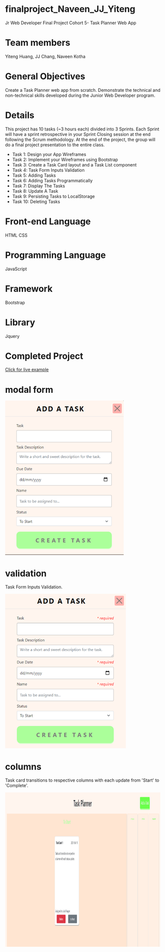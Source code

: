 # finalproject_Naveen_JJ_Yiteng
Jr Web Developer Final Project Cohort 5- Task Planner Web App

# Team members
Yiteng Huang, JJ Chang, Naveen Kotha

# General Objectives
Create a Task Planner web app from scratch.
Demonstrate the technical and non-technical skills developed during the Junior Web Developer program.

# Details
This project has 10 tasks (~3 hours each) divided into 3 Sprints.
Each Sprint will have a sprint retrospective in your Sprint Closing session at the end following the Scrum methodology.
At the end of the project, the group will do a final project presentation to the entire class.

- Task 1: Design your App Wireframes
- Task 2: Implement your Wireframes using Bootstrap
- Task 3: Create a Task Card layout and a Task List component
- Task 4: Task Form Inputs Validation
- Task 5: Adding Tasks
- Task 6: Adding Tasks Programmatically
- Task 7: Display The Tasks
- Task 8: Update A Task
- Task 9: Persisting Tasks to LocalStorage
- Task 10: Deleting Tasks

# Front-end Language
HTML
CSS

# Programming Language
JavaScript

# Framework
Bootstrap

# Library
Jquery

# Completed Project

[Click for live example](https://jwd005.github.io/finalproject_Naveen_JJ_Yiteng/)

# modal form
<img src="./img/modalForm.PNG" height = "500"/>

# validation 
Task Form Inputs Validation.

<img src="./img/validation.PNG" height = "500"/>

# columns
Task card transitions to respective columns with each update from 'Start' to 'Complete'.

<img src="./img/1.PNG" height = "500"/>
